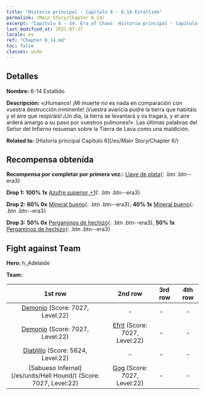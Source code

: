 ```yaml
---
title: "Historia principal - Capítulo 6 - 6-14 Estallido"
permalink: /Main Story/Chapter 6_14/
excerpt: "Capítulo 6 - 14. Era of Chaos  Historia principal - Capítulo 6_14. 6-14 Estallido"
last_modified_at: 2021-07-27
locale: es
ref: "Chapter 6_14.md"
toc: false
classes: wide
---
```


## Detalles

 **Nombre:** 6-14 Estallido

 **Descripción:** «¡Humanos! ¡Mi muerte no es nada en comparación con vuestra destrucción inminente! ¡Vuestra avaricia pudre la tierra que habitáis y el aire que respiráis! ¡Un día, la tierra se levantará y os tragará, y el aire arderá amargo a su paso por vuestros pulmones!». Las últimas palabras del Señor del Infierno resuenan sobre la Tierra de Lava como una maldición.

 **Related to:** [Historia principal Capítulo 6](/es/Main Story/Chapter 6/)

## Recompensa obtenida

 **Recompensa por completar por primera vez::** [Llave de plata](/ItemsES/con_693/){: .btn .btn--era3}

 **Drop 1:** **100% 1x** [Azufre superior +1](/ItemsES/mat_22/){: .btn .btn--era3}

 **Drop 2:** **60% 0x** [Mineral bueno](/ItemsES/mat_12/){: .btn .btn--era3}, **40% 1x** [Mineral bueno](/ItemsES/mat_12/){: .btn .btn--era3}

 **Drop 3:** **50% 0x** [Pergaminos de hechizo](/ItemsES/con_694/){: .btn .btn--era3}, **50% 1x** [Pergaminos de hechizo](/ItemsES/con_694/){: .btn .btn--era3}


## Fight against Team
 **Hero:** h_Adelaide

 **Team:**


  | 1st row | 2nd row | 3rd row | 4th row |
  |:----:|:----:|:----|:----:|
  | [Demonio](/es/units/Demon/) (Score: 7027, Level:22)  | - | - | - |
  | [Demonio](/es/units/Demon/) (Score: 7027, Level:22)  | [Efrit](/es/units/Efreeti/) (Score: 7027, Level:22)  | - | - |
  | [Diablillo](/es/units/Imp/) (Score: 5624, Level:22)  | - | - | - |
  | [Sabueso Infernal](/es/units/Hell Hound/) (Score: 7027, Level:22)  | [Gog](/es/units/Gog/) (Score: 7027, Level:22)  | - | - |



